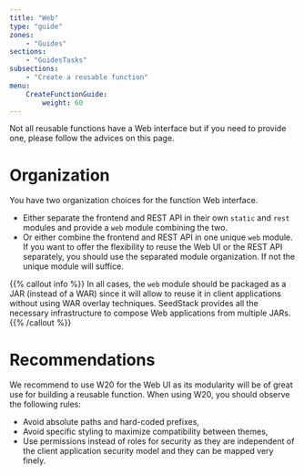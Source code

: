 ```yaml
---
title: "Web"
type: "guide"
zones:
    - "Guides"
sections:
    - "GuidesTasks"
subsections:
    - "Create a reusable function"
menu:
    CreateFunctionGuide:
        weight: 60
---
```


Not all reusable functions have a Web interface but if you need to provide one, please follow the advices on this
page.

# Organization

You have two organization choices for the function Web interface. 

* Either separate the frontend and REST API in their own `static` and `rest` modules and provide a `web` module combining 
the two.
* Or either combine the frontend and REST API in one unique `web` module. If you want to offer the flexibility to reuse 
the Web UI or the REST API separately, you should use the separated module organization. If not the unique module will 
suffice.

{{% callout info %}}
In all cases, the `web` module should be packaged as a JAR (instead of a WAR) since it will allow to reuse it in client
applications without using WAR overlay techniques. SeedStack provides all the necessary infrastructure to compose Web
applications from multiple JARs.
{{% /callout %}}

# Recommendations

We recommend to use W20 for the Web UI as its modularity will be of great use for building a reusable function. When
using W20, you should observe the following rules:

* Avoid absolute paths and hard-coded prefixes,
* Avoid specific styling to maximize compatibility between themes,
* Use permissions instead of roles for security as they are independent of the client application security model and
they can be mapped very finely.

